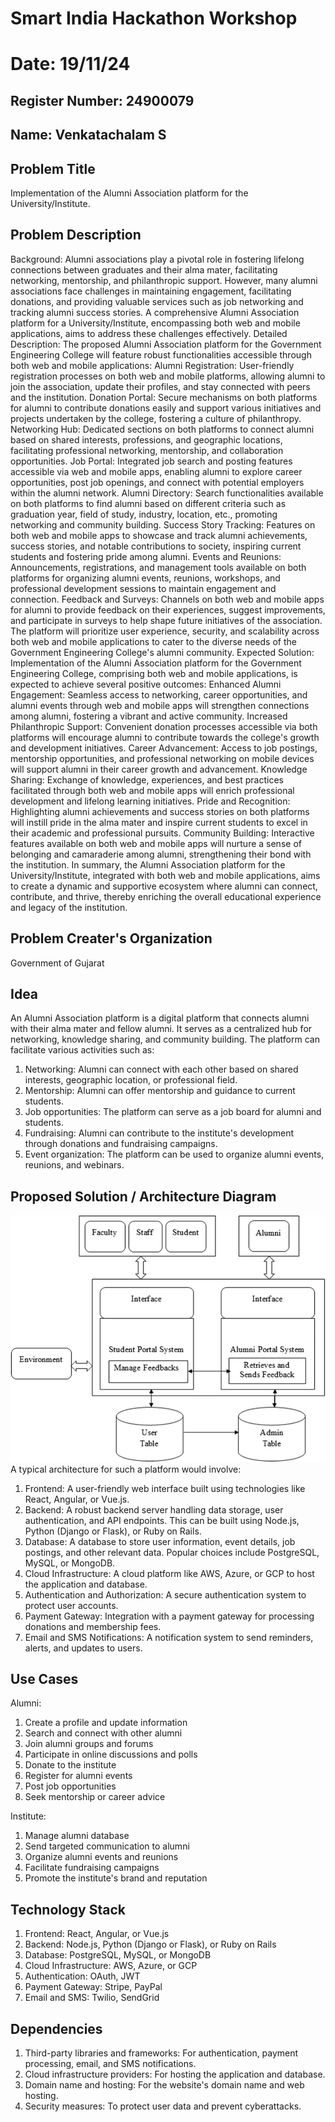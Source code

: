 # Smart India Hackathon Workshop
# Date: 19/11/24

## Register Number: 24900079

## Name: Venkatachalam S

## Problem Title
Implementation of the Alumni Association platform for the University/Institute.

## Problem Description
Background: Alumni associations play a pivotal role in fostering lifelong connections between graduates and their alma mater, facilitating networking, mentorship, and philanthropic support. However, many alumni associations face challenges in maintaining engagement, facilitating donations, and providing valuable services such as job networking and tracking alumni success stories. A comprehensive Alumni Association platform for a University/Institute, encompassing both web and mobile applications, aims to address these challenges effectively. Detailed Description: The proposed Alumni Association platform for the Government Engineering College will feature robust functionalities accessible through both web and mobile applications: Alumni Registration: User-friendly registration processes on both web and mobile platforms, allowing alumni to join the association, update their profiles, and stay connected with peers and the institution. Donation Portal: Secure mechanisms on both platforms for alumni to contribute donations easily and support various initiatives and projects undertaken by the college, fostering a culture of philanthropy. Networking Hub: Dedicated sections on both platforms to connect alumni based on shared interests, professions, and geographic locations, facilitating professional networking, mentorship, and collaboration opportunities. Job Portal: Integrated job search and posting features accessible via web and mobile apps, enabling alumni to explore career opportunities, post job openings, and connect with potential employers within the alumni network. Alumni Directory: Search functionalities available on both platforms to find alumni based on different criteria such as graduation year, field of study, industry, location, etc., promoting networking and community building. Success Story Tracking: Features on both web and mobile apps to showcase and track alumni achievements, success stories, and notable contributions to society, inspiring current students and fostering pride among alumni. Events and Reunions: Announcements, registrations, and management tools available on both platforms for organizing alumni events, reunions, workshops, and professional development sessions to maintain engagement and connection. Feedback and Surveys: Channels on both web and mobile apps for alumni to provide feedback on their experiences, suggest improvements, and participate in surveys to help shape future initiatives of the association. The platform will prioritize user experience, security, and scalability across both web and mobile applications to cater to the diverse needs of the Government Engineering College's alumni community. Expected Solution: Implementation of the Alumni Association platform for the Government Engineering College, comprising both web and mobile applications, is expected to achieve several positive outcomes: Enhanced Alumni Engagement: Seamless access to networking, career opportunities, and alumni events through web and mobile apps will strengthen connections among alumni, fostering a vibrant and active community. Increased Philanthropic Support: Convenient donation processes accessible via both platforms will encourage alumni to contribute towards the college's growth and development initiatives. Career Advancement: Access to job postings, mentorship opportunities, and professional networking on mobile devices will support alumni in their career growth and advancement. Knowledge Sharing: Exchange of knowledge, experiences, and best practices facilitated through both web and mobile apps will enrich professional development and lifelong learning initiatives. Pride and Recognition: Highlighting alumni achievements and success stories on both platforms will instill pride in the alma mater and inspire current students to excel in their academic and professional pursuits. Community Building: Interactive features available on both web and mobile apps will nurture a sense of belonging and camaraderie among alumni, strengthening their bond with the institution. In summary, the Alumni Association platform for the University/Institute, integrated with both web and mobile applications, aims to create a dynamic and supportive ecosystem where alumni can connect, contribute, and thrive, thereby enriching the overall educational experience and legacy of the institution.

## Problem Creater's Organization
Government of Gujarat

## Idea
An Alumni Association platform is a digital platform that connects alumni with their alma mater and fellow alumni. It serves as a centralized hub for networking, knowledge sharing, and community building. The platform can facilitate various activities such as:

1. Networking: Alumni can connect with each other based on shared interests, geographic location, or professional field.
2. Mentorship: Alumni can offer mentorship and guidance to current students.
3. Job opportunities: The platform can serve as a job board for alumni and students.
4. Fundraising: Alumni can contribute to the institute's development through donations and fundraising campaigns.
5. Event organization: The platform can be used to organize alumni events, reunions, and webinars.

## Proposed Solution / Architecture Diagram
![alt text](image.png)
A typical architecture for such a platform would involve:

1. Frontend: A user-friendly web interface built using technologies like React, Angular, or Vue.js.
2. Backend: A robust backend server handling data storage, user authentication, and API endpoints. This can be built using Node.js, Python (Django or Flask), or Ruby on Rails.
3. Database: A database to store user information, event details, job postings, and other relevant data. Popular choices include PostgreSQL, MySQL, or MongoDB.
4. Cloud Infrastructure: A cloud platform like AWS, Azure, or GCP to host the application and database.
5. Authentication and Authorization: A secure authentication system to protect user accounts.
6. Payment Gateway: Integration with a payment gateway for processing donations and membership fees.
7. Email and SMS Notifications: A notification system to send reminders, alerts, and updates to users.

## Use Cases
Alumni:
1. Create a profile and update information
2. Search and connect with other alumni
3. Join alumni groups and forums
4. Participate in online discussions and polls
5. Donate to the institute
6. Register for alumni events
7. Post job opportunities
8. Seek mentorship or career advice

Institute:

1. Manage alumni database
2. Send targeted communication to alumni
3. Organize alumni events and reunions
4. Facilitate fundraising campaigns
5. Promote the institute's brand and reputation

## Technology Stack
1. Frontend: React, Angular, or Vue.js
2. Backend: Node.js, Python (Django or Flask), or Ruby on Rails
3. Database: PostgreSQL, MySQL, or MongoDB
4. Cloud Infrastructure: AWS, Azure, or GCP
5. Authentication: OAuth, JWT
6. Payment Gateway: Stripe, PayPal
7. Email and SMS: Twilio, SendGrid

## Dependencies
1. Third-party libraries and frameworks: For authentication, payment processing, email, and SMS notifications.
2. Cloud infrastructure providers: For hosting the application and database.
3. Domain name and hosting: For the website's domain name and web hosting.
4. Security measures: To protect user data and prevent cyberattacks.
